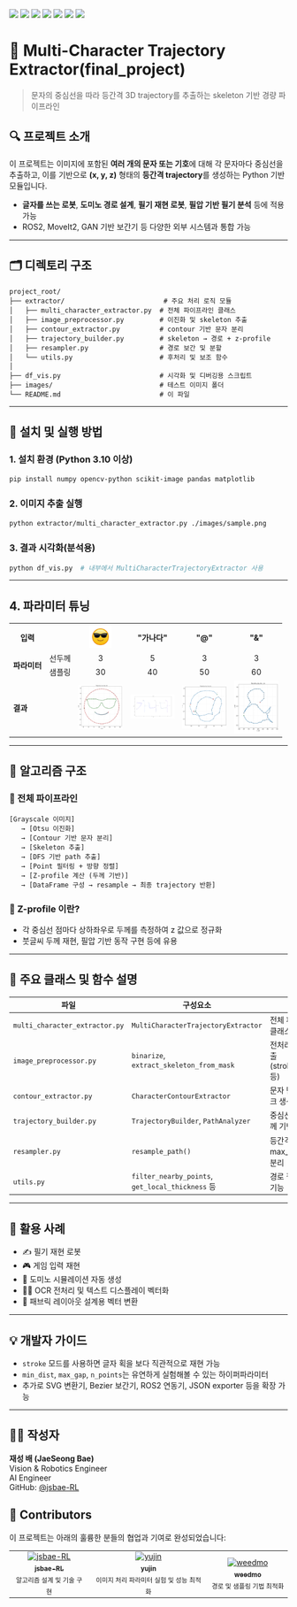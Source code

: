 <div align="left">

<img src="https://img.shields.io/badge/Python-3.10+-blue?logo=python&logoColor=white" height="20"/>
<img src="https://img.shields.io/badge/trajectory-blueviolet" height="20"/>
<img src="https://img.shields.io/badge/ROS2-22314E?logo=ros&logoColor=white" height="20"/>
<img src="https://img.shields.io/badge/OpenCV-5C3EE8?logo=opencv&logoColor=white" height="20"/>
<img src="https://img.shields.io/badge/Robotics-0D9488" height="20"/>
<img src="https://img.shields.io/badge/Skeletonization-9E77ED" height="20"/>
<img src="https://img.shields.io/badge/Text2Path-1D4ED8" height="20"/>

</div>

# 🧠 Multi-Character Trajectory Extractor(final_project)

> 문자의 중심선을 따라 등간격 3D trajectory를 추출하는 skeleton 기반 경량 파이프라인

## 🔍 프로젝트 소개

이 프로젝트는 이미지에 포함된 **여러 개의 문자 또는 기호**에 대해 각 문자마다 중심선을 추출하고, 이를 기반으로 **(x, y, z)** 형태의 **등간격 trajectory**를 생성하는 Python 기반 모듈입니다.

- **글자를 쓰는 로봇**, **도미노 경로 설계**, **필기 재현 로봇**, **필압 기반 필기 분석** 등에 적용 가능
- ROS2, MoveIt2, GAN 기반 보간기 등 다양한 외부 시스템과 통합 가능

---

## 🗂️ 디렉토리 구조

```
project_root/
├── extractor/                         # 주요 처리 로직 모듈
│   ├── multi_character_extractor.py  # 전체 파이프라인 클래스
│   ├── image_preprocessor.py         # 이진화 및 skeleton 추출
│   ├── contour_extractor.py          # contour 기반 문자 분리
│   ├── trajectory_builder.py         # skeleton → 경로 + z-profile
│   ├── resampler.py                  # 경로 보간 및 분할
│   └── utils.py                      # 후처리 및 보조 함수
│
├── df_vis.py                         # 시각화 및 디버깅용 스크립트
├── images/                           # 테스트 이미지 폴더
└── README.md                         # 이 파일
```

---

## 🚀 설치 및 실행 방법

### 1. 설치 환경 (Python 3.10 이상)

```bash
pip install numpy opencv-python scikit-image pandas matplotlib
```

### 2. 이미지 추출 실행

```bash
python extractor/multi_character_extractor.py ./images/sample.png
```

### 3. 결과 시각화(분석용)

```bash
python df_vis.py  # 내부에서 MultiCharacterTrajectoryExtractor 사용
```

---

## 4. 파라미터 튜닝

<table>
  <tr>
    <th><b>입력</b></th>
    <th></th>
    <th><img src="test/emoji.png" height="40"/></th>
    <th>"가나다"</th>
    <th>"@"</th>
    <th>"&"</th>
  </tr>
  <tr>
    <td rowspan="2"><b>파라미터</b></td>
    <td align="center">선두께</td>
    <td align="center">3</td>
    <td align="center">5</td>
    <td align="center">3</td>
    <td align="center">3</td>
  </tr>
  <tr>
    <td align="center">샘플링</td>
    <td align="center">30</td>
    <td align="center">40</td>
    <td align="center">50</td>
    <td align="center">60</td>
  </tr>
  <tr>
    <td><b>결과</b></td>
    <td></td>
    <td><img src="result/emoji.png" width="80"/></td>
    <td><img src="result/result(가나다).png" width="80"/></td>
    <td><img src="result/at.png" width="80"/></td>
    <td><img src="result/and.png" width="80"/></td>
  </tr>
</table>

---

## 🧠 알고리즘 구조

### 🔸 전체 파이프라인

```
[Grayscale 이미지]
   → [Otsu 이진화]
   → [Contour 기반 문자 분리]
   → [Skeleton 추출]
   → [DFS 기반 path 추출]
   → [Point 필터링 + 방향 정렬]
   → [Z-profile 계산 (두께 기반)]
   → [DataFrame 구성 → resample → 최종 trajectory 반환]
```

### 🔸 Z-profile 이란?

- 각 중심선 점마다 상하좌우로 두께를 측정하여 z 값으로 정규화
- 붓글씨 두께 재현, 필압 기반 동작 구현 등에 유용

---

## 🧩 주요 클래스 및 함수 설명

| 파일                             | 구성요소                                            | 설명                                  |
| ------------------------------ | ----------------------------------------------- | ----------------------------------- |
| `multi_character_extractor.py` | `MultiCharacterTrajectoryExtractor`             | 전체 파이프라인 총괄 클래스                     |
| `image_preprocessor.py`        | `binarize`, `extract_skeleton_from_mask`        | 전처리 및 중심선 추출 (stroke/skeletonize 등) |
| `contour_extractor.py`         | `CharacterContourExtractor`                     | 문자 단위 이진 마스크 생성                     |
| `trajectory_builder.py`        | `TrajectoryBuilder`, `PathAnalyzer`             | 중심선 → 경로 + 두께 기반 Z 생성               |
| `resampler.py`                 | `resample_path()`                               | 등간격 보간 및 max\_gap 기준 경로 분리          |
| `utils.py`                     | `filter_nearby_points`, `get_local_thickness` 등 | 경로 필터링 및 보조 기능                      |

---

## 🤖 활용 사례

- ✍️ 필기 재현 로봇
- 🎮 게임 입력 재현
- 🤖 도미노 시뮬레이션 자동 생성
- 🧑‍🏫 OCR 전처리 및 텍스트 디스플레이 벡터화
- 🧵 패브릭 레이아웃 설계용 벡터 변환

---

## 💡 개발자 가이드

- `stroke` 모드를 사용하면 글자 획을 보다 직관적으로 재현 가능
- `min_dist`, `max_gap`, `n_points`는 유연하게 실험해볼 수 있는 하이퍼파라미터
- 추가로 SVG 변환기, Bezier 보간기, ROS2 연동기, JSON exporter 등을 확장 가능

---

## 🙋‍♂️ 작성자

**재성 배 (JaeSeong Bae)**\
Vision & Robotics Engineer\
AI Engineer  
GitHub: [@jsbae-RL](https://github.com/jsbae-RL)

## 👥 Contributors

이 프로젝트는 아래의 훌륭한 분들의 협업과 기여로 완성되었습니다:

<table>
  <tr>
    <td align="center">
      <a href="https://github.com/jsbae-RL">
        <img src="https://github.com/jsbae-RL.png" width="150px;" alt="jsbae-RL"/><br />
        <sub><b>jsbae-RL</b></sub>
        </a><br />
        <sub>알고리즘 설계 및 기술 구현</sub>
      </a>
    </td>
    <td align="center">
      <a href="https://github.com/yujin114">
        <img src="https://github.com/yujin114.png" width="150px;" alt="yujin"/><br />
        <sub><b>yujin</b></sub>
        </a><br />
        <sub>이미지 처리 파라미터 실험 및 성능 최적화</sub>
      </a>
      <td align="center">
      <a href="https://github.com/weedmo">
        <img src="https://github.com/weedmo.png" width="150px;" alt="weedmo"/><br />
        <sub><b>weedmo</b></sub>
        </a><br />
        <sub>경로 및 샘플링 기법 최적화</sub>
      </a>
    </td>